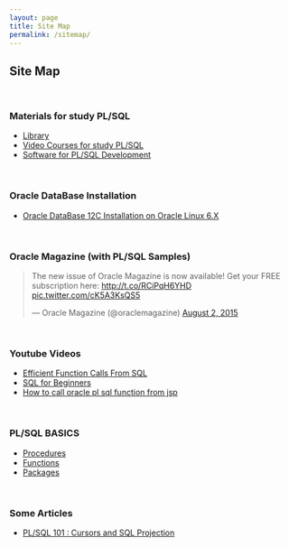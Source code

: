 ```yaml
---
layout: page
title: Site Map
permalink: /sitemap/
---
```


## Site Map


<br/>

### Materials for study PL/SQL

<ul>
    <li><a href="/library/">Library</a></li>
    <li><a href="/video-courses/">Video Courses for study PL/SQL</a></li>
    <li><a href="/software/">Software for PL/SQL Development</a></li>
</ul>


<br/>

### Oracle DataBase Installation

<ul>
    <li><a href="http://oracledba.net/database/installation/single-instance/simple/linux/6.7/oracle/12.1/">Oracle DataBase 12C Installation on Oracle Linux 6.X</a></li>

</ul>


<br/>

### Oracle Magazine (with PL/SQL Samples)


<blockquote class="twitter-tweet" lang="en"><p lang="en" dir="ltr">The new issue of Oracle Magazine is now available! Get your FREE subscription here: <a href="http://t.co/RCiPqH6YHD">http://t.co/RCiPqH6YHD</a> <a href="http://t.co/cK5A3KsQS5">pic.twitter.com/cK5A3KsQS5</a></p>&mdash; Oracle Magazine (@oraclemagazine) <a href="https://twitter.com/oraclemagazine/status/627890024822894592">August 2, 2015</a></blockquote>
<script async src="//platform.twitter.com/widgets.js" charset="utf-8"></script>



<br/>

### Youtube Videos

<ul>
    <li><a href="/youtube/oracle-base/efficient-function-calls-from-sql/">Efficient Function Calls From SQL</a></li>
    <li><a href="/youtube/oracle-base/sql-for-beginners/">SQL for Beginners</a></li>
    <li><a href="https://www.youtube.com/watch?t=629&v=m19nEEv083M" rel="nofollow">How to call oracle pl sql function from jsp</a></li>
</ul>



<br/>

### PL/SQL BASICS


<ul>
    <li><a href="/basics/procedures/">Procedures</a></li>
    <li><a href="/basics/functions/">Functions</a></li>
    <li><a href="/basics/packages/">Packages</a></li>
</ul>



<br/>

### Some Articles


<ul>
    <li><a href="https://community.oracle.com/docs/DOC-915523" rel="nofollow">PL/SQL 101 : Cursors and SQL Projection</a></li>
</ul>
